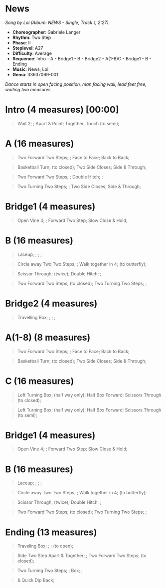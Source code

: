 # News
*Song by Loi (Album: NEWS - Single, Track 1, 2:27)*

* **Choreographer**: Gabriele Langer
* **Rhythm**: Two Step
* **Phase**: II
* **Steplevel**: A27
* **Difficulty**: Average
* **Sequence**: Intro - A - Bridge1 - B - Bridge2 - A(1-8)C - Bridge1 - B - Ending
* **Music**: News, Loi
* **Gema**: 33637069-001

*Dance starts in open facing position, man facing wall, lead feet free, waiting two measures*

# Intro (4 measures) [00:00]

> Wait 2; ; Apart & Point; Together, Touch (to semi);

# A (16 measures)

> Two Forward Two Steps; ; Face to Face; Back to Back;

> Basketball Turn; (to closed); Two Side Closes; Side & Through;

> Two Forward Two Steps; ; Double Hitch; ;

> Two Turning Two Steps; ; Two Side Closes; Side & Through;

# Bridge1 (4 measures)

> Open Vine 4; ; Forward Two Step; Slow Close & Hold;

# B (16 measures)

> Laceup; ; ; ;

> Circle away Two Two Steps; ; Walk together in 4; (to butterfly);

> Scissor Through; (twice); Double Hitch; ;

> Two Forward Two Steps; (to closed); Two Turning Two Steps; ;

# Bridge2 (4 measures)

> Travelling Box; ; ; ;

# A(1-8) (8 measures)

> Two Forward Two Steps; ; Face to Face; Back to Back;

> Basketball Turn; (to closed); Two Side Closes; Side & Through;

# C (16 measures)

> Left Turning Box; (half way only); Half Box Forward; Scissors Through (to closed);

> Left Turning Box; (half way only); Half Box Forward; Scissors Through (to semi);

# Bridge1 (4 measures)

> Open Vine 4; ; Forward Two Step; Slow Close & Hold;

# B (16 measures)

> Laceup; ; ; ;

> Circle away Two Two Steps; ; Walk together in 4; (to butterfly);

> Scissor Through; (twice); Double Hitch; ;

> Two Forward Two Steps; (to closed); Two Turning Two Steps; ;

# Ending (13 measures)

> Traveling Box; ; ; (to open);

> Side Two Step Apart & Together; ; Two Forward Two Steps; (to closed);

> Two Turning Two Steps; ; Box; ;

> & Quick Dip Back;